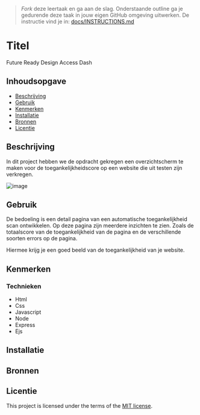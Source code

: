 > _Fork_ deze leertaak en ga aan de slag. Onderstaande outline ga je gedurende deze taak in jouw eigen GitHub omgeving uitwerken. De instructie vind je in: [docs/INSTRUCTIONS.md](docs/INSTRUCTIONS.md)

# Titel
Future Ready Design Access Dash

## Inhoudsopgave

  * [Beschrijving](#beschrijving)
  * [Gebruik](#gebruik)
  * [Kenmerken](#kenmerken)
  * [Installatie](#installatie)
  * [Bronnen](#bronnen)
  * [Licentie](#licentie)

## Beschrijving
In dit project hebben we de opdracht gekregen een overzichtscherm te maken voor de toegankelijkheidscore op een website die uit testen zijn verkregen. 

![image](https://github.com/koeenm/sprint-12-proof-of-concept/assets/144009715/d6aa32a8-9f47-4d75-b280-55a8aabf0253)

<!-- Bij Beschrijving staat kort beschreven wat voor project het is en wat je hebt gemaakt -->
<!-- Voeg een mooie poster visual toe 📸 -->
<!-- Voeg een link toe naar Github Pages 🌐-->

## Gebruik
De bedoeling is een detail pagina van een automatische toegankelijkheid scan ontwikkelen. Op deze pagina zijn meerdere inzichten te zien. Zoals de totaalscore van de toegankelijkheid van de pagina en de verschillende soorten errors op de pagina. 

Hiermee krijg je een goed beeld van de toegankelijkheid van je website.
<!-- Bij Gebruik staat de user story, hoe het werkt en wat je er mee kan. -->

## Kenmerken
### Technieken
- Html
- Css
- Javascript
- Node
- Express
- Ejs
<!-- Bij Kenmerken staat welke technieken zijn gebruikt en hoe. Wat is de HTML structuur? Wat zijn de belangrijkste dingen in CSS? Wat is er met JS gedaan en hoe? Misschien heb je iets met NodeJS gedaan, of heb je een framwork of library gebruikt? -->

## Installatie
<!-- Bij Instalatie staat hoe een andere developer aan jouw repo kan werken -->

## Bronnen

## Licentie

This project is licensed under the terms of the [MIT license](./LICENSE).
